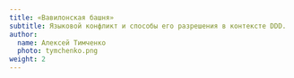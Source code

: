 ```yaml
---
title: «Вавилонская башня»
subtitle: Языковой конфликт и способы его разрешения в контексте DDD.
author:
  name: Алексей Тимченко
  photo: tymchenko.png
weight: 2
---
```

